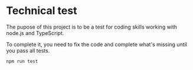 Technical test
===

The pupose of this project is to be a test for coding skills working with
node.js and TypeScript.

To complete it, you need to fix the code and complete what's missing until 
you pass all tests.
```
npm run test
```
